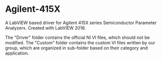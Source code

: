 # Agilent-415X
A LabVIEW based driver for Agilent 415X series Semiconductor Parameter Analyzers. Created with LabVIEW 2016.

The "Driver" folder contains the official NI VI files, which should not be modified. The "Custom" folder contains the custom VI files written by our group, which are organized in sub-folder based on their category and application.
